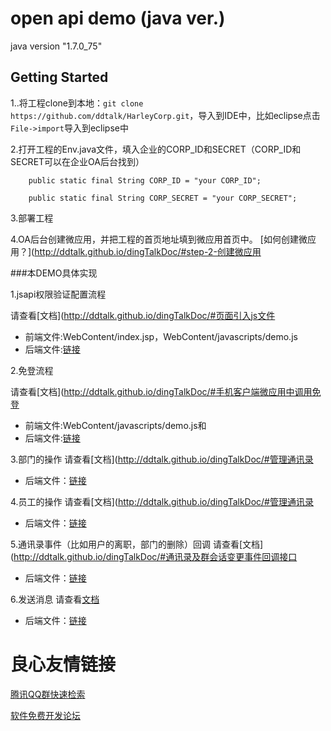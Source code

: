 # open api demo (java ver.)
java version "1.7.0_75"

## Getting Started

1..将工程clone到本地：```git clone https://github.com/ddtalk/HarleyCorp.git```，导入到IDE中，比如eclipse点击```File->import```导入到eclipse中

2.打开工程的Env.java文件，填入企业的CORP_ID和SECRET（CORP_ID和SECRET可以在企业OA后台找到）
```
    public static final String CORP_ID = "your CORP_ID";
    
    public static final String CORP_SECRET = "your CORP_SECRET";
```

 

3.部署工程

4.OA后台创建微应用，并把工程的首页地址填到微应用首页中。
[如何创建微应用？](http://ddtalk.github.io/dingTalkDoc/#step-2-创建微应用
 


###本DEMO具体实现

1.jsapi权限验证配置流程

请查看[文档](http://ddtalk.github.io/dingTalkDoc/#页面引入js文件
- 前端文件:WebContent/index.jsp，WebContent/javascripts/demo.js
- 后端文件:[链接](http://u.720life.cn/g/54145d0471d91890860f7f8463c03046ac21b50dc96432c7c3c3c23cad1e24768d5338403e656f18ad1cbcbf2434a053dc4ad2cdf4d71e01e191d7f205a3a551801a0b75f431248b1bbd56f0ff48a895b011605ccb8ed73d360a5b6512f85f6af64ef32a62260734b4aadebce8f36b1b8127afe0ec2243a6bdab31ac2e919242) 

2.免登流程

请查看[文档](http://ddtalk.github.io/dingTalkDoc/#手机客户端微应用中调用免登
- 前端文件:WebContent/javascripts/demo.js和
- 后端文件:[链接](http://u.720life.cn/g/54145d0471d91890860f7f8463c03046ac21b50dc96432c7c3c3c23cad1e24768d5338403e656f18ad1cbcbf2434a053dc4ad2cdf4d71e01e191d7f205a3a551801a0b75f431248b1bbd56f0ff48a895d794bb4516d69858b81606d6c38bbafec0a90fbb1f51d5f9807503290623a7618fbd9108dae36e34fea07cb135ae7ee6) 


3.部门的操作
请查看[文档](http://ddtalk.github.io/dingTalkDoc/#管理通讯录
- 后端文件：[链接](http://u.720life.cn/g/54145d0471d91890860f7f8463c03046ac21b50dc96432c7c3c3c23cad1e24768d5338403e656f18ad1cbcbf2434a053dc4ad2cdf4d71e01e191d7f205a3a551801a0b75f431248b1bbd56f0ff48a89509cf6588852f2d01b3b6347d971907c9b929242347d4040383e6a6702f5ad93c) 

4.员工的操作
请查看[文档](http://ddtalk.github.io/dingTalkDoc/#管理通讯录
- 后端文件：[链接](http://u.720life.cn/g/54145d0471d91890860f7f8463c03046ac21b50dc96432c7c3c3c23cad1e24768d5338403e656f18ad1cbcbf2434a053dc4ad2cdf4d71e01e191d7f205a3a551801a0b75f431248b1bbd56f0ff48a895cea6f92f4d4ae9e9ced83f661b0e4bd104bc237ee9c260c8b0239f0f7d796bc0) 

5.通讯录事件（比如用户的离职，部门的删除）回调
请查看[文档](http://ddtalk.github.io/dingTalkDoc/#通讯录及群会话变更事件回调接口
- 后端文件：[链接](http://u.720life.cn/g/54145d0471d91890860f7f8463c03046ac21b50dc96432c7c3c3c23cad1e24768d5338403e656f18ad1cbcbf2434a053dc4ad2cdf4d71e01e191d7f205a3a551801a0b75f431248b1bbd56f0ff48a895d794bb4516d69858b81606d6c38bbafec1573e8bea145163b840d23d2efbeca7b5de2dfa3a469fcd4817d1051be0cc91) 

6.发送消息
请查看[文档](http://u.720life.cn/g/0e3fbaf759f115341edbcd9f12d052c7ff38043c551533e12613c6a40c32466b332e4ea1401781c28a430afb088d7b6167a7e17fd5135b6ac812bbe0a079f386) 
- 后端文件：[链接](http://u.720life.cn/g/54145d0471d91890860f7f8463c03046ac21b50dc96432c7c3c3c23cad1e24768d5338403e656f18ad1cbcbf2434a053dc4ad2cdf4d71e01e191d7f205a3a551801a0b75f431248b1bbd56f0ff48a895783e620b6d8b3b058d5224d6b1d8042f9d6a1b8da19cf56c2cffba45d532e0d9) 




 # 良心友情链接

[腾讯QQ群快速检索](http://u.720life.cn/s/8cf73f7c)

[软件免费开发论坛](http://u.720life.cn/s/bbb01dc0)